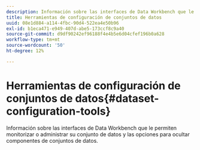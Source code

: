 ```yaml
---
description: Información sobre las interfaces de Data Workbench que le permiten monitorizar o administrar su conjunto de datos y las opciones para ocultar componentes de conjuntos de datos.
title: Herramientas de configuración de conjuntos de datos
uuid: 08e1d884-a114-4fbc-90d4-522ea4e50b96
exl-id: b1eca471-e949-407d-abe5-173ccf8c9a40
source-git-commit: d9df90242ef96188f4e4b5e6d04cfef196b0a628
workflow-type: tm+mt
source-wordcount: '50'
ht-degree: 12%

---
```


# Herramientas de configuración de conjuntos de datos{#dataset-configuration-tools}

Información sobre las interfaces de Data Workbench que le permiten monitorizar o administrar su conjunto de datos y las opciones para ocultar componentes de conjuntos de datos.
